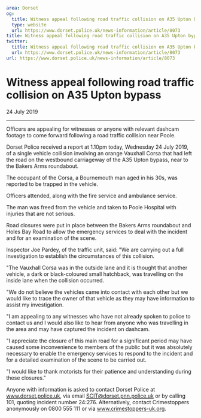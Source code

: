 ```yaml
area: Dorset
og:
  title: Witness appeal following road traffic collision on A35 Upton bypass
  type: website
  url: https://www.dorset.police.uk/news-information/article/8073
title: Witness appeal following road traffic collision on A35 Upton bypass |
twitter:
  title: Witness appeal following road traffic collision on A35 Upton bypass
  url: https://www.dorset.police.uk/news-information/article/8073
url: https://www.dorset.police.uk/news-information/article/8073
```

# Witness appeal following road traffic collision on A35 Upton bypass

24 July 2019

* * *

Officers are appealing for witnesses or anyone with relevant dashcam footage to come forward following a road traffic collision near Poole.

Dorset Police received a report at 1.10pm today, Wednesday 24 July 2019, of a single vehicle collision involving an orange Vauxhall Corsa that had left the road on the westbound carriageway of the A35 Upton bypass, near to the Bakers Arms roundabout.

The occupant of the Corsa, a Bournemouth man aged in his 30s, was reported to be trapped in the vehicle.

Officers attended, along with the fire service and ambulance service.

The man was freed from the vehicle and taken to Poole Hospital with injuries that are not serious.

Road closures were put in place between the Bakers Arms roundabout and Holes Bay Road to allow the emergency services to deal with the incident and for an examination of the scene.

Inspector Joe Pardey, of the traffic unit, said: "We are carrying out a full investigation to establish the circumstances of this collision.

"The Vauxhall Corsa was in the outside lane and it is thought that another vehicle, a dark or black-coloured small hatchback, was travelling on the inside lane when the collision occurred.

"We do not believe the vehicles came into contact with each other but we would like to trace the owner of that vehicle as they may have information to assist my investigation.

"I am appealing to any witnesses who have not already spoken to police to contact us and I would also like to hear from anyone who was travelling in the area and may have captured the incident on dashcam.

"I appreciate the closure of this main road for a significant period may have caused some inconvenience to members of the public but it was absolutely necessary to enable the emergency services to respond to the incident and for a detailed examination of the scene to be carried out.

"I would like to thank motorists for their patience and understanding during these closures."

Anyone with information is asked to contact Dorset Police at www.dorset.police.uk, via email SCIT@dorset.pnn.police.uk or by calling 101, quoting incident number 24:276. Alternatively, contact Crimestoppers anonymously on 0800 555 111 or via www.crimestoppers-uk.org.
